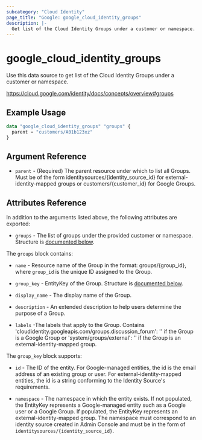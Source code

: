 ```yaml
---
subcategory: "Cloud Identity"
page_title: "Google: google_cloud_identity_groups"
description: |-
  Get list of the Cloud Identity Groups under a customer or namespace.
---
```


# google_cloud_identity_groups

Use this data source to get list of the Cloud Identity Groups under a customer or namespace.

https://cloud.google.com/identity/docs/concepts/overview#groups

## Example Usage

```tf
data "google_cloud_identity_groups" "groups" {
  parent = "customers/A01b123xz"
}
```

## Argument Reference

* `parent` - (Required) The parent resource under which to list all Groups. Must be of the form identitysources/{identity_source_id} for external- identity-mapped groups or customers/{customer_id} for Google Groups.

## Attributes Reference

In addition to the arguments listed above, the following attributes are exported:

* `groups` - The list of groups under the provided customer or namespace. Structure is [documented below](#nested_groups).

<a name="nested_groups"></a>The `groups` block contains:

* `name` -
  Resource name of the Group in the format: groups/{group_id}, where `group_id` is the unique ID assigned to the Group.

* `group_key` -
  EntityKey of the Group.  Structure is [documented below](#nested_group_key).

* `display_name` -
  The display name of the Group.

* `description` -
  An extended description to help users determine the purpose of a Group.

* `labels` -The labels that apply to the Group.
  Contains 'cloudidentity.googleapis.com/groups.discussion_forum': '' if the Group is a Google Group or
  'system/groups/external': '' if the Group is an external-identity-mapped group.

<a name="nested_group_key"></a>The `group_key` block supports:

* `id` -
  The ID of the entity.
  For Google-managed entities, the id is the email address of an existing group or user.
  For external-identity-mapped entities, the id is a string conforming
  to the Identity Source's requirements.

* `namespace` -
  The namespace in which the entity exists.
  If not populated, the EntityKey represents a Google-managed entity
  such as a Google user or a Google Group.
  If populated, the EntityKey represents an external-identity-mapped group.
  The namespace must correspond to an identity source created in Admin Console
  and must be in the form of `identitysources/{identity_source_id}`.
